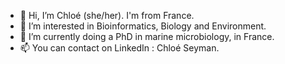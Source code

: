 - 👋 Hi, I’m Chloé (she/her). I'm from France.
- 👀 I’m interested in Bioinformatics, Biology and Environment.
- 🌱 I’m currently doing a PhD in marine microbiology, in France.
- 📫 You can contact on LinkedIn : Chloé Seyman.

<!---
ChloeS2018/ChloeS2018 is a ✨ special ✨ repository because its `README.md` (this file) appears on your GitHub profile.
You can click the Preview link to take a look at your changes.
--->
